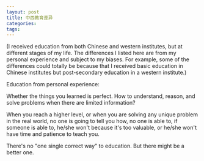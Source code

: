 ```yaml
---
layout: post
title: 中西教育差异
categories:
tags: 
---
```


(I received education from both Chinese and western institutes, but at different stages of my life. The differences I listed here are from my personal experience and subject to my biases. 
For example, some of the differences could totally be because that I received basic education in Chinese institutes but post-secondary education in a western institute.)

Education from personal experience:

Whether the things you learned is perfect. How to understand, reason, and solve problems when there are limited information?

When you reach a higher level, or when you are solving any unique problem in the real world, no one is going to tell you how, no one is able to, if someone is able to, he/she won't because it's too valuable, or he/she won't have time and patience to teach you. 

There's no "one single correct way" to education. But there might be a better one. 